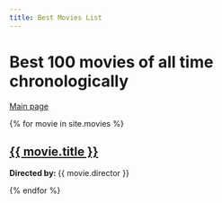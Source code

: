 ```yaml
---
title: Best Movies List
---
```


# Best 100 movies of all time chronologically

<a href="index">Main page</a>

{% for movie in site.movies %}
<h2><a href="{{ movie.url }}">{{ movie.title }}</a></h2>
<p><strong>Directed by: </strong>{{ movie.director }}</p>
{% endfor %}